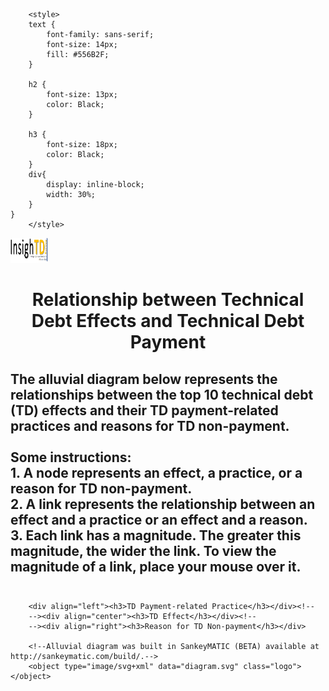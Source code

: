 <html>
		
		<style>
		text {
			font-family: sans-serif;
			font-size: 14px;
			fill: #556B2F;
		}

		h2 {
			font-size: 13px;
			color: Black;
		}
		
		h3 {
			font-size: 18px;
			color: Black;
		}
		div{
  			display: inline-block;
  			width: 30%;
		}
	}
		</style>
  <body>
	<a href="http://www.td-survey.com/">
	<img src="cropped-logoV11-1.png" alt="The InsighTD Project" width=60 height=40>
	</a>
    <h1 class="text-center"><center>Relationship between Technical Debt Effects and Technical Debt Payment</center></h1>
    <h2> The alluvial diagram below represents the relationships between the top 10 technical debt (TD) effects and their TD payment-related practices and reasons for TD non-payment. <br> <br>
		Some instructions: <br>
		1. A node represents an effect, a practice, or a reason for TD non-payment. <br>
		2. A link represents the relationship between an effect and a practice or an effect and a reason. <br>
		3. Each link has a magnitude. The greater this magnitude, the wider the link. To view the magnitude of a link, place your mouse over it. <br> <br></h2>
		
		<div align="left"><h3>TD Payment-related Practice</h3></div><!--
		--><div align="center"><h3>TD Effect</h3></div><!--
		--><div align="right"><h3>Reason for TD Non-payment</h3></div>
		
		<!--Alluvial diagram was built in SankeyMATIC (BETA) available at http://sankeymatic.com/build/.-->
		<object type="image/svg+xml" data="diagram.svg" class="logo"></object>
  </body>
</html>

